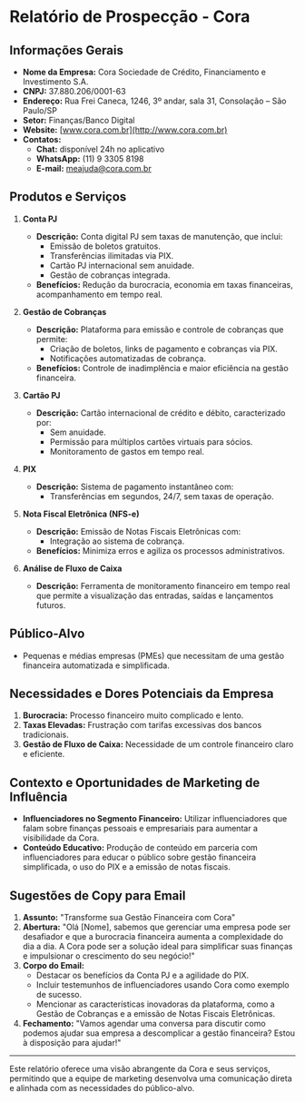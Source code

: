 # Relatório de Prospecção - Cora

## Informações Gerais
- **Nome da Empresa:** Cora Sociedade de Crédito, Financiamento e Investimento S.A.
- **CNPJ:** 37.880.206/0001-63
- **Endereço:** Rua Frei Caneca, 1246, 3º andar, sala 31, Consolação – São Paulo/SP
- **Setor:** Finanças/Banco Digital
- **Website:** [www.cora.com.br](http://www.cora.com.br)
- **Contatos:**
  - **Chat:** disponível 24h no aplicativo
  - **WhatsApp:** (11) 9 3305 8198
  - **E-mail:** meajuda@cora.com.br

## Produtos e Serviços
1. **Conta PJ**
   - **Descrição:** Conta digital PJ sem taxas de manutenção, que inclui:
     - Emissão de boletos gratuitos.
     - Transferências ilimitadas via PIX.
     - Cartão PJ internacional sem anuidade.
     - Gestão de cobranças integrada.
   - **Benefícios:** Redução da burocracia, economia em taxas financeiras, acompanhamento em tempo real.

2. **Gestão de Cobranças**
   - **Descrição:** Plataforma para emissão e controle de cobranças que permite:
     - Criação de boletos, links de pagamento e cobranças via PIX.
     - Notificações automatizadas de cobrança.
   - **Benefícios:** Controle de inadimplência e maior eficiência na gestão financeira.

3. **Cartão PJ**
   - **Descrição:** Cartão internacional de crédito e débito, caracterizado por:
     - Sem anuidade.
     - Permissão para múltiplos cartões virtuais para sócios.
     - Monitoramento de gastos em tempo real.

4. **PIX**
   - **Descrição:** Sistema de pagamento instantâneo com:
     - Transferências em segundos, 24/7, sem taxas de operação.

5. **Nota Fiscal Eletrônica (NFS-e)**
   - **Descrição:** Emissão de Notas Fiscais Eletrônicas com:
     - Integração ao sistema de cobrança.
   - **Benefícios:** Minimiza erros e agiliza os processos administrativos.

6. **Análise de Fluxo de Caixa**
   - **Descrição:** Ferramenta de monitoramento financeiro em tempo real que permite a visualização das entradas, saídas e lançamentos futuros.

## Público-Alvo
- Pequenas e médias empresas (PMEs) que necessitam de uma gestão financeira automatizada e simplificada.

## Necessidades e Dores Potenciais da Empresa
1. **Burocracia:** Processo financeiro muito complicado e lento.
2. **Taxas Elevadas:** Frustração com tarifas excessivas dos bancos tradicionais.
3. **Gestão de Fluxo de Caixa:** Necessidade de um controle financeiro claro e eficiente.

## Contexto e Oportunidades de Marketing de Influência
- **Influenciadores no Segmento Financeiro:** Utilizar influenciadores que falam sobre finanças pessoais e empresariais para aumentar a visibilidade da Cora.
- **Conteúdo Educativo:** Produção de conteúdo em parceria com influenciadores para educar o público sobre gestão financeira simplificada, o uso do PIX e a emissão de notas fiscais.

## Sugestões de Copy para Email
1. **Assunto:** "Transforme sua Gestão Financeira com Cora"
2. **Abertura:** "Olá [Nome], sabemos que gerenciar uma empresa pode ser desafiador e que a burocracia financeira aumenta a complexidade do dia a dia. A Cora pode ser a solução ideal para simplificar suas finanças e impulsionar o crescimento do seu negócio!"
3. **Corpo do Email:**
   - Destacar os benefícios da Conta PJ e a agilidade do PIX.
   - Incluir testemunhos de influenciadores usando Cora como exemplo de sucesso.
   - Mencionar as características inovadoras da plataforma, como a Gestão de Cobranças e a emissão de Notas Fiscais Eletrônicas.
4. **Fechamento:** "Vamos agendar uma conversa para discutir como podemos ajudar sua empresa a descomplicar a gestão financeira? Estou à disposição para ajudar!"

---

Este relatório oferece uma visão abrangente da Cora e seus serviços, permitindo que a equipe de marketing desenvolva uma comunicação direta e alinhada com as necessidades do público-alvo.